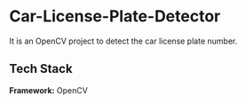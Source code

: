 # Car-License-Plate-Detector

It is an OpenCV project to detect the car license plate number. 

## Tech Stack

**Framework:** OpenCV
